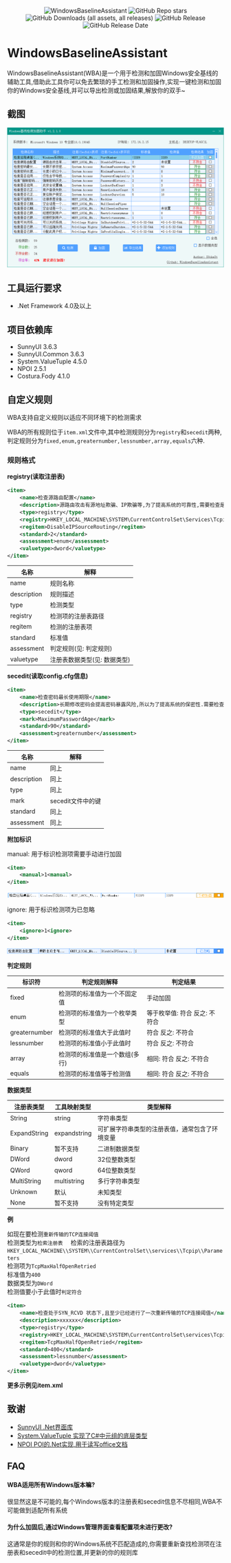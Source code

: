 <p align="center">
<img src="https://socialify.git.ci/DeEpinGh0st/WindowsBaselineAssistant/image?description=1&language=1&name=1&owner=1&pattern=Floating%20Cogs&theme=Light" alt="WindowsBaselineAssistant"/>
<img src="https://img.shields.io/github/stars/DeEpinGh0st/WindowsBaselineAssistant?style=flat" alt="GitHub Repo stars"/>
<img src="https://img.shields.io/github/downloads/DeEpinGh0st/WindowsBaselineAssistant/total?style=flat" alt="GitHub Downloads (all assets, all releases)"/>
<img alt="GitHub Release" src="https://img.shields.io/github/release/DeEpinGh0st/WindowsBaselineAssistant"/>
<img src="https://img.shields.io/github/release-date/DeEpinGh0st/WindowsBaselineAssistant?style=flat" alt="GitHub Release Date"/>
<p>

# WindowsBaselineAssistant

WindowsBaselineAssistant(WBA)是一个用于检测和加固Windows安全基线的辅助工具,借助此工具你可以免去繁琐的手工检测和加固操作,实现一键检测和加固你的Windows安全基线,并可以导出检测或加固结果,解放你的双手~

## 截图

![UIMain](./assets/Snipaste_2024-02-19_12-56-52.png)


## 工具运行要求

- .Net Framework 4.0及以上
## 项目依赖库

- SunnyUI 3.6.3
- SunnyUI.Common 3.6.3
- System.ValueTuple 4.5.0
- NPOI 2.5.1
- Costura.Fody 4.1.0
## 自定义规则

WBA支持自定义规则以适应不同环境下的检测需求  

WBA的所有规则位于`item.xml`文件中,其中检测规则分为`registry`和`secedit`两种,判定规则分为`fixed,enum,greaternumber,lessnumber,array,equals`六种.  

### 规则格式

**registry(读取注册表)**

```xml
<item>
	<name>检查源路由配置</name>
	<description>源路由攻击有源地址欺骗、IP欺骗等,为了提高系统的可靠性,需要检查是否启用正确配置源路由攻击保护.</description>
	<type>registry</type>
	<registry>HKEY_LOCAL_MACHINE\SYSTEM\CurrentControlSet\Services\Tcpip\Parameters</registry>
	<regitem>DisableIPSourceRouting</regitem>
	<standard>2</standard>
	<assessment>enum</assessment>
	<valuetype>dword</valuetype>
</item>
```
|   名称   |   解释   |
| ---- | ---- |
|   name   |   规则名称   |
|   description   |   规则描述   |
|   type   |   检测类型   |
|   registry   |   检测项的注册表路径   |
|   regitem   |   检测的注册表项   |
|   standard   |   标准值   |
|   assessment   |   判定规则(见: 判定规则)   |
| valuetype | 注册表数据类型(见: 数据类型) |


**secedit(读取config.cfg信息)**
```xml
<item>
	<name>检查密码最长使用期限</name>
	<description>长期修改密码会提高密码暴露风险,所以为了提高系统的保密性.需要检查密码最长使用期限.</description>
	<type>secedit</type>
	<mark>MaximumPasswordAge</mark>
	<standard>90</standard>
	<assessment>greaternumber</assessment>
</item>
```
|   名称   |   解释   |
| ---- | ---- |
|   name   |   同上   |
|   description   |   同上   |
|   type   |   同上   |
|   mark   |   secedit文件中的键   |
|   standard   |   同上   |
|   assessment   |   同上   |

**附加标识**

manual: 用于标识检测项需要手动进行加固

```xml
<item>
	<manual>1<manual>
</item>
```

![image-20240115160311962](./assets/image-20240115160311962.png)

ignore: 用于标识检测项为已忽略

```xml
<item>
	<ignore>1<ignore>
</item>
```

![image-20240115160420571](./assets/image-20240115160420571.png)

**判定规则**

|   标识符   |   判定规则解释   |   判定结果   |
| ---- | ---- | ---- |
|   fixed   |   检测项的标准值为一个不固定值   |   手动加固   |
|   enum   |   检测项的标准值为一个枚举类型   |   等于枚举值: 符合 反之: 不符合   |
|   greaternumber   |  检测项的标准值大于此值时    |   符合 反之: 不符合   |
|   lessnumber   |   检测项的标准值小于此值时   |   符合 反之: 不符合   |
|   array   |   检测项的标准值是一个数组(多行)   |   相同: 符合 反之: 不符合   |
|   equals   |   检测项的标准值等于检测值   |   相同: 符合 反之: 不符合   |

**数据类型**

| 注册表类型   | 工具映射类型 | 类型解释                                       |
| ------------ | ------------ | ---------------------------------------------- |
| String       | string       | 字符串类型                                     |
| ExpandString | expandstring | 可扩展字符串类型的注册表值，通常包含了环境变量 |
| Binary       | 暂不支持     | 二进制数据类型                                 |
| DWord        | dword        | 32位整数类型                                   |
| QWord        | qword        | 64位整数类型                                   |
| MultiString  | multistring  | 多行字符串类型                                 |
| Unknown      | 默认         | 未知类型                                       |
| None         | 暂不支持     | 没有特定类型                                   |

**例**

如现在要检测`重新传输的TCP连接阈值`   
检测类型为`检索注册表  `
检索的注册表路径为`HKEY_LOCAL_MACHINE\\SYSTEM\\CurrentControlSet\\services\\Tcpip\\Parameters`   
检测项为`TcpMaxHalfOpenRetried`   
标准值为`400`   
数据类型为`DWord`  
检测值要小于此值时`判定符合`    

```xml
<item>
	<name>检查处于SYN_RCVD 状态下,且至少已经进行了一次重新传输的TCP连接阈值</name>
	<description>xxxxxx</description>
	<type>registry</type>
	<registry>HKEY_LOCAL_MACHINE\SYSTEM\CurrentControlSet\services\Tcpip\Parameters</registry>
	<regitem>TcpMaxHalfOpenRetried</regitem>
	<standard>400</standard>
	<assessment>lessnumber</assessment>
    <valuetype>dword</valuetype>
</item>
```

**更多示例见item.xml**

## 致谢

 - [SunnyUI  .Net界面库](https://github.com/yhuse/SunnyUI)
 - [System.ValueTuple  实现了C#中元组的底层类型](https://www.nuget.org/packages/System.ValueTuple/4.5.0/ReportAbuse)
 - [NPOI  POI的.Net实现,用于读写office文档](https://github.com/nissl-lab/npoi)


## FAQ

#### WBA适用所有Windows版本嘛?

很显然这是不可能的,每个Windows版本的注册表和secedit信息不尽相同,WBA不可能做到适配所有系统

#### 为什么加固后,通过Windows管理界面查看配置项未进行更改?

这通常是你的规则和你的Windows系统不匹配造成的,你需要重新查找检测项在注册表和secedit中的检测位置,并更新的你的规则库

